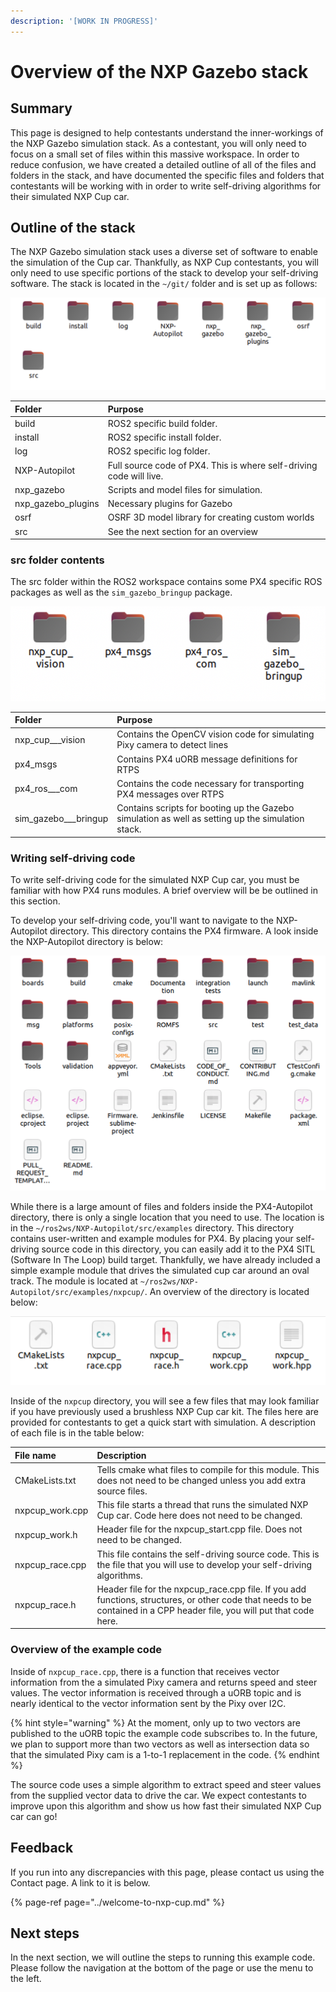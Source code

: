 ```yaml
---
description: '[WORK IN PROGRESS]'
---
```


# Overview of the NXP Gazebo stack

## Summary

This page is designed to help contestants understand the inner-workings of the NXP Gazebo simulation stack. As a contestant, you will only need to focus on a small set of files within this massive workspace. In order to reduce confusion, we have created a detailed outline of all of the files and folders in the stack, and have documented the specific files and folders that contestants will be working with in order to write self-driving algorithms for their simulated NXP Cup car.

## Outline of the stack

The NXP Gazebo simulation stack uses a diverse set of software to enable the simulation of the Cup car. Thankfully, as NXP Cup contestants, you will only need to use specific portions of the stack to develop your self-driving software. The stack is located in the `~/git/` folder and is set up as follows:

![](../.gitbook/assets/image%20%2838%29.png)

| Folder | Purpose |
| :--- | :--- |
| build | ROS2 specific build folder. |
| install | ROS2 specific install folder. |
| log | ROS2 specific log folder. |
| NXP-Autopilot | Full source code of PX4. This is where self-driving code will live. |
| nxp\_gazebo | Scripts and model files for simulation. |
| nxp\_gazebo\_plugins | Necessary plugins for Gazebo |
| osrf | OSRF 3D model library for creating custom worlds |
| src | See the next section for an overview |

### src folder contents

The src folder within the ROS2 workspace contains some PX4 specific ROS packages as well as the `sim_gazebo_bringup` package.

![](../.gitbook/assets/image%20%2839%29.png)

| Folder | Purpose |
| :--- | :--- |
| nxp\_cup_\__vision | Contains the OpenCV vision code for simulating Pixy camera to detect lines |
| px4\_msgs | Contains PX4 uORB message definitions for RTPS |
| px4\_ros_\__com | Contains the code necessary for transporting PX4 messages over RTPS |
| sim\_gazebo_\__bringup | Contains scripts for booting up the Gazebo simulation as well as setting up the simulation stack. |

### Writing self-driving code

To write self-driving code for the simulated NXP Cup car, you must be familiar with how PX4 runs modules. A brief overview will be be outlined in this section. 

To develop your self-driving code, you'll want to navigate to the NXP-Autopilot directory. This directory contains the PX4 firmware. A look inside the NXP-Autopilot directory is below:

![~/git/PX4-Autopilot](../.gitbook/assets/image%20%2813%29.png)

While there is a large amount of files and folders inside the PX4-Autopilot directory, there is only a single location that you need to use. The location is in the `~/ros2ws/NXP-Autopilot/src/examples` directory. This directory contains user-written and example modules for PX4. By placing your self-driving source code in this directory, you can easily add it to the PX4 SITL \(Software In The Loop\) build target. Thankfully, we have already included a simple example module that drives the simulated cup car around an oval track. The module is located at `~/ros2ws/NXP-Autopilot/src/examples/nxpcup/`. An overview of the directory is located below:

![~/git/nxp\_ws/src/Firmware/src/examples/nxpcup/](../.gitbook/assets/image%20%2832%29.png)

Inside of the `nxpcup` directory, you will see a few files that may look familiar if you have previously used a brushless NXP Cup car kit. The files here are provided for contestants to get a quick start with simulation. A description of each file is in the table below:

| File name | Description |
| :--- | :--- |
| CMakeLists.txt | Tells cmake what files to compile for this module. This does not need to be changed unless you add extra source files. |
| nxpcup\_work.cpp | This file starts a thread that runs the simulated NXP Cup car. Code here does not need to be changed.  |
| nxpcup\_work.h | Header file for the nxpcup\_start.cpp file. Does not need to be changed. |
| nxpcup\_race.cpp | This file contains the self-driving source code. This is the file that you will use to develop your self-driving algorithms.  |
| nxpcup\_race.h | Header file for the nxpcup\_race.cpp file. If you add functions, structures, or other code that needs to be contained in a CPP header file, you will put that code here. |

### Overview of the example code

Inside of `nxpcup_race.cpp`, there is a function that receives vector information from the a simulated Pixy camera and returns speed and steer values. The vector information is received through a uORB topic and is nearly identical to the vector information sent by the Pixy over I2C. 

{% hint style="warning" %}
At the moment, only up to two vectors are published to the uORB topic the example code subscribes to. In the future, we plan to support more than two vectors as well as intersection data so that the simulated Pixy cam is a 1-to-1 replacement in the code.
{% endhint %}

The source code uses a simple algorithm to extract speed and steer values from the supplied vector data to drive the car. We expect contestants to improve upon this algorithm and show us how fast their simulated NXP Cup car can go! 

## Feedback

If you run into any discrepancies with this page, please contact us using the Contact page. A link to it is below.

{% page-ref page="../welcome-to-nxp-cup.md" %}

## Next steps

In the next section, we will outline the steps to running this example code. Please follow the navigation at the bottom of the page or use the menu to the left.

